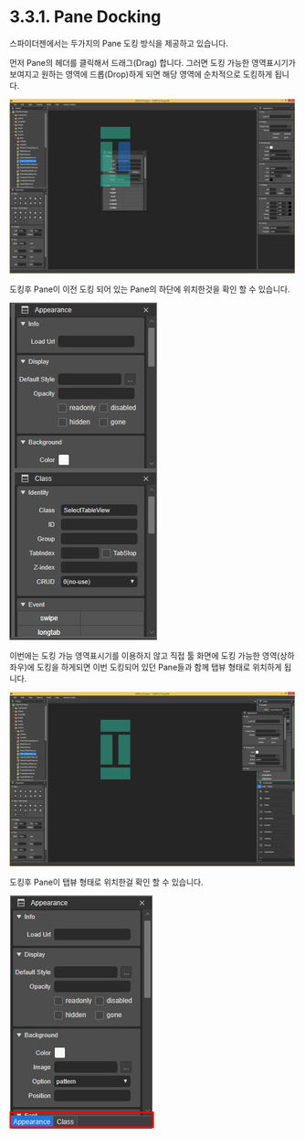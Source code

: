 # 3.3.1. Pane Docking

스파이더젠에서는 두가지의 Pane 도킹 방식을 제공하고 있습니다.

먼저 Pane의 헤더를 클릭해서 드래그\(Drag\) 합니다. 그러면 도킹 가능한 영역표시기가 보여지고 원하는 영역에 드롭\(Drop\)하게 되면 해당 영역에 순차적으로 도킹하게 됩니다.

![](../../.gitbook/assets/0001.jpg)

도킹후 Pane이 이전 도킹 되어 있는 Pane의 하단에 위치한것을 확인 할 수 있습니다.

![](../../.gitbook/assets/docking1.png)

이번에는 도킹 가능 영역표시기를 이용하지 않고 직접 툴 화면에 도킹 가능한 영역\(상하좌우\)에 도킹을 하게되면 이번 도킹되어 있던 Pane들과 함께 탭뷰 형태로 위치하게 됩니다.

![](../../.gitbook/assets/0002.jpg)

도킹후 Pane이 탭뷰 형태로 위치한걸 확인 할 수 있습니다.

![](../../.gitbook/assets/docking-tab.png)

